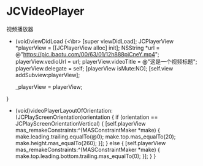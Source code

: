 # JCVideoPlayer
视频播放器

- (void)viewDidLoad {<\br>
    [super viewDidLoad];
    JCPlayerView *playerView = [[JCPlayerView alloc] init];
    NSString *url = @"https://pic.ibaotu.com/00/63/01/12h888piCneY.mp4";
    playerView.vedioUrl = url;
    playerView.videoTitle = @"这是一个视频标题";
    playerView.delegate = self;
    [playerView isMute:NO];
    [self.view addSubview:playerView];
    
    _playerView = playerView;
    
}


- (void)videoPlayerLayoutOfOrientation:(JCPlayScreenOrientation)orientation {
    if (orientation == JCPlayScreenOrientationVertical) {
        [self.playerView mas_remakeConstraints:^(MASConstraintMaker *make) {
            make.leading.trailing.equalTo(@0);
            make.top.mas_equalTo(20);
            make.height.mas_equalTo(260);
        }];
    } else {
        [self.playerView mas_remakeConstraints:^(MASConstraintMaker *make) {
            make.top.leading.bottom.trailing.mas_equalTo(0);
        }];
    }
}
